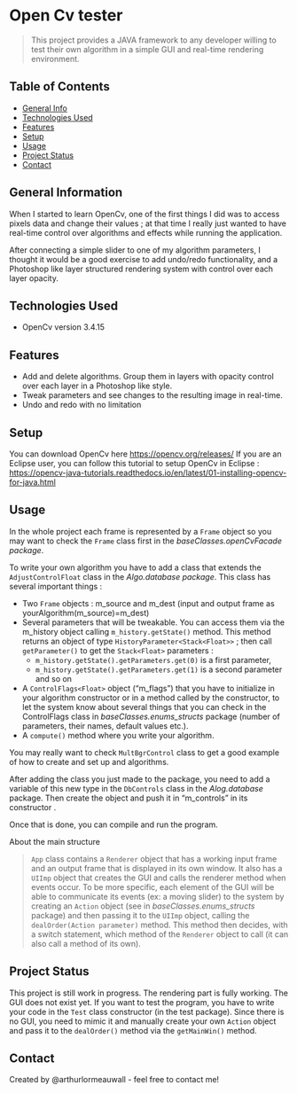 # Open Cv tester

> This project provides a JAVA framework to any developer willing to test their own algorithm in a simple GUI and real-time rendering  environment. 

## Table of Contents
* [General Info](#general-information)
* [Technologies Used](#technologies-used)
* [Features](#features)
* [Setup](#setup)
* [Usage](#usage)
* [Project Status](#project-status)
* [Contact](#contact)


## General Information

When I started to learn OpenCv, one of the first things I did was to access pixels data and change their values ; at that time I really just wanted to have real-time control over algorithms and effects while running the application.

After connecting a simple slider to one of my algorithm parameters, I thought it would be a good exercise to add undo/redo functionality, and a Photoshop like layer structured rendering system with control over each layer opacity. 


## Technologies Used

- OpenCv version 3.4.15


## Features
- Add and delete algorithms. Group them in layers with opacity control over each layer in a Photoshop like style. 
- Tweak parameters and see changes to the resulting image in real-time.
- Undo and redo with no limitation


## Setup
You can download OpenCv here https://opencv.org/releases/
If you are an Eclipse user, you can follow this tutorial to setup OpenCv in Eclipse :
https://opencv-java-tutorials.readthedocs.io/en/latest/01-installing-opencv-for-java.html





## Usage

In the whole project each frame is represented by a `Frame` object so you may want to check the `Frame` class first in the *baseClasses.openCvFacade package*. 

To write your own algorithm you have to add a class that extends the `AdjustControlFloat` class in the *Algo.database package*. 
This class has several important things : 
* Two `Frame` objects : m_source and m_dest (input and output frame as yourAlgorithm(m_source)=m_dest)
* Several parameters that will be tweakable. You can access them via the m_history object calling `m_history.getState()` method. This method returns an object of type `HistoryParameter<Stack<Float>>` ; then call `getParameter()` to get the `Stack<Float>` parameters : 
  * `m_history.getState().getParameters.get(0)` is a first parameter, 
  * `m_history.getState().getParameters.get(1)` is a second parameter and so on
* A `ControlFlags<Float>` object (“m_flags”) that you have to initialize in your algorithm constructor or in a method called by the constructor, to let the system know about several things that you can check in the ControlFlags class in *baseClasses.enums_structs* package (number of parameters, their names, default values etc.).
* A `compute()` method where you write your algorithm.

You may really want to check `MultBgrControl` class to get a good example of how to create and set up and algorithms. 

After adding the class you just made to the package, you need to add a variable of this new type in the `DbControls` class in the *Alog.database* package. Then create the object and push it in “m_controls” in its constructor .

Once that is done, you can compile and run the program. 

About the main structure 
> `App` class contains a `Renderer` object that has a working input frame and an output frame that is displayed in its own window.  It also has a `UIImp` object that creates the GUI and calls the renderer method when events occur.
To be more specific, each element of the GUI will be able to communicate its events (ex: a moving slider) to the system by creating an `Action` object (see in *baseClasses.enums_structs* package) and then passing it to the `UIImp` object, calling the `dealOrder(Action parameter)` method. This method then decides, with a switch statement, which method of the `Renderer` object to call (it can also call a method of its own).   



## Project Status
This project is still work in progress. 
The rendering part is fully working. The GUI does not exist yet. 
If you want to test the program, you have to write your code in the `Test` class constructor (in the test package). Since there is no GUI, you need to mimic it and manually create your own `Action` object and pass it to the `dealOrder()` method via the `getMainWin()` method. 


## Contact
Created by @arthurlormeauwall - feel free to contact me!



